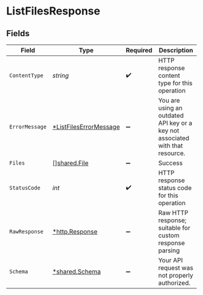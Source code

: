 # ListFilesResponse


## Fields

| Field                                                                         | Type                                                                          | Required                                                                      | Description                                                                   |
| ----------------------------------------------------------------------------- | ----------------------------------------------------------------------------- | ----------------------------------------------------------------------------- | ----------------------------------------------------------------------------- |
| `ContentType`                                                                 | *string*                                                                      | :heavy_check_mark:                                                            | HTTP response content type for this operation                                 |
| `ErrorMessage`                                                                | [*ListFilesErrorMessage](../../models/operations/listfileserrormessage.md)    | :heavy_minus_sign:                                                            | You are using an outdated API key or a key not associated with that resource. |
| `Files`                                                                       | [][shared.File](../../models/shared/file.md)                                  | :heavy_minus_sign:                                                            | Success                                                                       |
| `StatusCode`                                                                  | *int*                                                                         | :heavy_check_mark:                                                            | HTTP response status code for this operation                                  |
| `RawResponse`                                                                 | [*http.Response](https://pkg.go.dev/net/http#Response)                        | :heavy_minus_sign:                                                            | Raw HTTP response; suitable for custom response parsing                       |
| `Schema`                                                                      | [*shared.Schema](../../models/shared/schema.md)                               | :heavy_minus_sign:                                                            | Your API request was not properly authorized.                                 |
